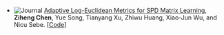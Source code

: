 - ![Journal](https://img.shields.io/badge/TIP-2024-blue)
[Adaptive Log-Euclidean Metrics for SPD Matrix Learning](https://arxiv.org/abs/2303.15477),
**Ziheng Chen**, Yue Song, Tianyang Xu, Zhiwu Huang, Xiao-Jun Wu, and Nicu Sebe.
[[Code](https://github.com/GitZH-Chen/ALEM)] 
<!-- [[Slides](https://github.com/GitZH-Chen/LieBN/blob/main/ICLR24_LieBN_PPT.pdf)] 
[[Poster](https://github.com/GitZH-Chen/LieBN/blob/main/ICLR24_LieBN_Poster.pdf)]
[[Video](https://iclr.cc/virtual/2024/poster/17806)] -->